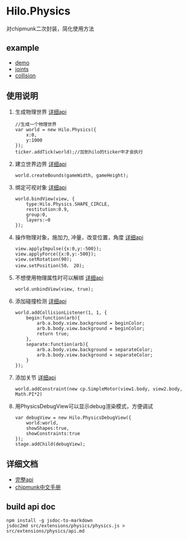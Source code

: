 # Hilo.Physics
对chipmunk二次封装，简化使用方法

## example
* [demo](https://hiloteam.github.io/Hilo/src/extensions/physics/demo/index.html)
* [joints](https://hiloteam.github.io/Hilo/src/extensions/physics/demo/joints.html)
* [collision](https://hiloteam.github.io/Hilo/src/extensions/physics/demo/collision.html)

## 使用说明

1. 生成物理世界 [详细api](./api.md#new_Physics_new)

	```
	//生成一个物理世界
	var world = new Hilo.Physics({
	    x:0,
	    y:1000
	});
	ticker.addTick(world);//加到hilo的ticker中才会执行
	```
1. 建立世界边界 [详细api](./api.md#Physics#createBounds)

   ```
   world.createBounds(gameWidth, gameHeight);
   ```
1. 绑定可视对象 [详细api](./api.md#Physics#bindView)

   ```
   world.bindView(view, {
       type:Hilo.Physics.SHAPE_CIRCLE,
       restitution:0.9,
       group:0,
       layers:~0
   });
   ```
1. 操作物理对象，施加力, 冲量，改变位置，角度 [详细api](./api.md#PhysicsViewMixin)

   ```
   view.applyImpulse({x:0,y:-500});
   view.applyForce({x:0,y:-500});
   view.setRotation(90);
   view.setPosition(50， 20);
   ```
1. 不想使用物理属性时可以解绑 [详细api](./api.md#Physics#unbindView)

   ```
   world.unbindView(view, true);
   ```

1. 添加碰撞检测 [详细api](./api.md#Physics#addCollisionListener)

    ```
    world.addCollisionListener(1, 1, {
        begin:function(arb){
            arb.a.body.view.background = beginColor;
            arb.b.body.view.background = beginColor;
            return true;
        },
        separate:function(arb){
            arb.a.body.view.background = separateColor;
            arb.b.body.view.background = separateColor;
        }
    });
    ```

1. 添加关节 [详细api](./api.md#Physics#addConstraint)

    ```
    world.addConstraint(new cp.SimpleMotor(view1.body, view2.body, Math.PI*2)
    ```

1. 用PhysicsDebugView可以显示debug渲染模式，方便调试
    ```
    var debugView = new Hilo.PhysicsDebugView({
        world:world,
        showShapes:true,
        showConstraints:true
    });
    stage.addChild(debugView);
    ```

## 详细文档
* [完整api](./api.md)
* [chipmunk中文手册](https://github.com/iTyran/ChipmunkDocsCN/blob/master/Chipmunk2D.md)

## build api doc
```
npm install -g jsdoc-to-markdown
jsdoc2md src/extensions/physics/physics.js > src/extensions/physics/api.md
```

